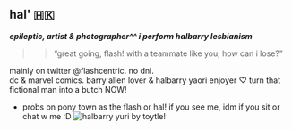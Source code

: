 ## hal' 🇭🇰

 ***epileptic, artist & photographer^^ i perform halbarry lesbianism***
  >> “great going, flash! with a teammate like you, how can i lose?”

  mainly on twitter @flashcentric. no dni.  
   dc & marvel comics. barry allen lover & halbarry yaori enjoyer  ♡ 
   turn that fictional man into a butch NOW!  
   -  probs on pony town as the flash or hal! if you see me, idm if you sit or chat w me :D
  ![halbarry yuri by toytle!](https://pbs.twimg.com/media/GkfGH_oWYAEQ0dv?format=jpg&name=large)
